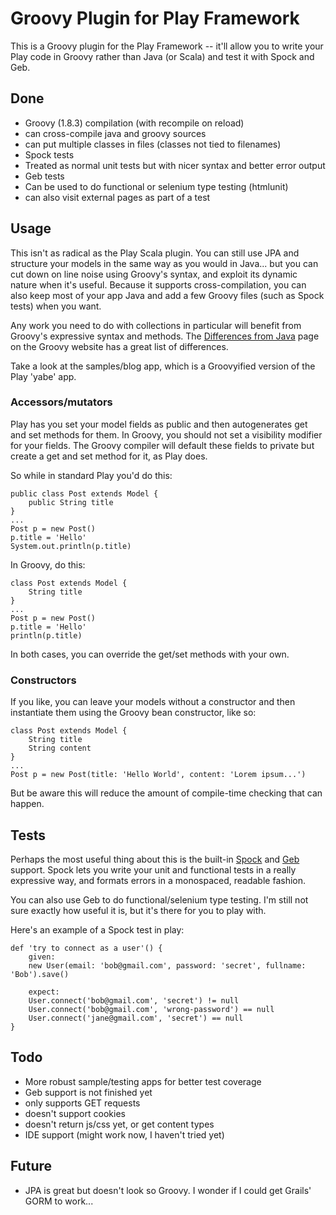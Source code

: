 Groovy Plugin for Play Framework
================================

This is a Groovy plugin for the Play Framework -- it'll allow you to write your Play code in Groovy rather than Java (or Scala) and test it with Spock and Geb.

Done
----
* Groovy (1.8.3) compilation (with recompile on reload)
 * can cross-compile java and groovy sources
 * can put multiple classes in files (classes not tied to filenames)
* Spock tests
 * Treated as normal unit tests but with nicer syntax and better error output
* Geb tests
 * Can be used to do functional or selenium type testing (htmlunit)
 * can also visit external pages as part of a test

Usage
-----
This isn't as radical as the Play Scala plugin. You can still use JPA and structure your models in the same way as you would in Java... but you can cut down on line noise using Groovy's syntax, and exploit its dynamic nature when it's useful. Because it supports cross-compilation, you can also keep most of your app Java and add a few Groovy files (such as Spock tests) when you want.

Any work you need to do with collections in particular will benefit from Groovy's expressive syntax and methods. The [Differences from Java](http://groovy.codehaus.org/Differences+from+Java) page on the Groovy website has a great list of differences.

Take a look at the samples/blog app, which is a Groovyified version of the Play 'yabe' app.

### Accessors/mutators ###
Play has you set your model fields as public and then autogenerates get and set methods for them. In Groovy, you should not set a visibility modifier for your fields. The Groovy compiler will default these fields to private but create a get and set method for it, as Play does.

So while in standard Play you'd do this:

	public class Post extends Model {
		public String title
	}
	...
	Post p = new Post()
	p.title = 'Hello'
	System.out.println(p.title)

In Groovy, do this:

	class Post extends Model {
		String title
	}
	...
	Post p = new Post()
	p.title = 'Hello'
	println(p.title)

In both cases, you can override the get/set methods with your own.

### Constructors ###
If you like, you can leave your models without a constructor and then instantiate them using the Groovy bean constructor, like so:

	class Post extends Model {
		String title
		String content
	}
	...
	Post p = new Post(title: 'Hello World', content: 'Lorem ipsum...')

But be aware this will reduce the amount of compile-time checking that can happen.

Tests
-----
Perhaps the most useful thing about this is the built-in [Spock](http://spockframework.org) and [Geb](http://www.gebish.org) support. Spock lets you write your unit and functional tests in a really expressive way, and formats errors in a monospaced, readable fashion.

You can also use Geb to do functional/selenium type testing. I'm still not sure exactly how useful it is, but it's there for you to play with.

Here's an example of a Spock test in play:

	def 'try to connect as a user'() {
		given:
		new User(email: 'bob@gmail.com', password: 'secret', fullname: 'Bob').save()

		expect:
		User.connect('bob@gmail.com', 'secret') != null
		User.connect('bob@gmail.com', 'wrong-password') == null
		User.connect('jane@gmail.com', 'secret') == null
	}

Todo
----
* More robust sample/testing apps for better test coverage
* Geb support is not finished yet
 * only supports GET requests
 * doesn't support cookies
 * doesn't return js/css yet, or get content types
* IDE support (might work now, I haven't tried yet)

Future
------
* JPA is great but doesn't look so Groovy. I wonder if I could get Grails' GORM to work...
